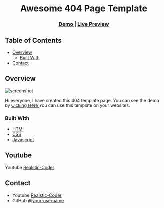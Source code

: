 
<h1 align="center">Awesome 404 Page Template</h1>



<div align="center">
  <h3>
    <a href="https://{your-demo-link.your-domain}">
      Demo
    </a>
    <span> | </span>
    <a href="https://{your-url-to-the-solution}">
        Live Preview
    </a>
  </h3>
</div>

<!-- TABLE OF CONTENTS -->

## Table of Contents

- [Overview](#overview)
  - [Built With](#built-with)
- [Contact](#contact)

<!-- OVERVIEW -->

## Overview

![screenshot](https://user-images.githubusercontent.com/16707738/92399059-5716eb00-f132-11ea-8b14-bcacdc8ec97b.png)

Hi everyone, I have created this 404 template page. You can see the demo by  <a href="https://{your-url-to-the-solution}">
        Clcking Here
    </a>
You can use this template on your websites. 


### Built With

- [HTMl](https://www.w3schools.com/html/)
- [CSS](https://www.w3schools.com/css/)
- [Javascript](https://www.w3schools.com/js/DEFAULT.asp)

## Youtube
Youtube [Realstic-Coder](https://{https://www.youtube.com/channel/UCK5YMqyy_fjAtwgu9hjxXJg})

## Contact

- Youtube [Realstic-Coder](https://{https://www.youtube.com/channel/UCK5YMqyy_fjAtwgu9hjxXJg})
- GitHub [@your-username](https://{https://github.com/RealisticCoder/})


